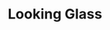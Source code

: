 ---
layout: layouts/post.njk
tags:
 - work
 - charcoal
title: Looking Glass
year: "2019"
featured_image: "/img/white_charcoal.png"
materials: White Charcoal on Black Paper
description: A collection of clear and reflective bottles and glasses, and kitchen objects. Lit with a strong light source in a dark room.
dimensions: 19 x 25 inches

---